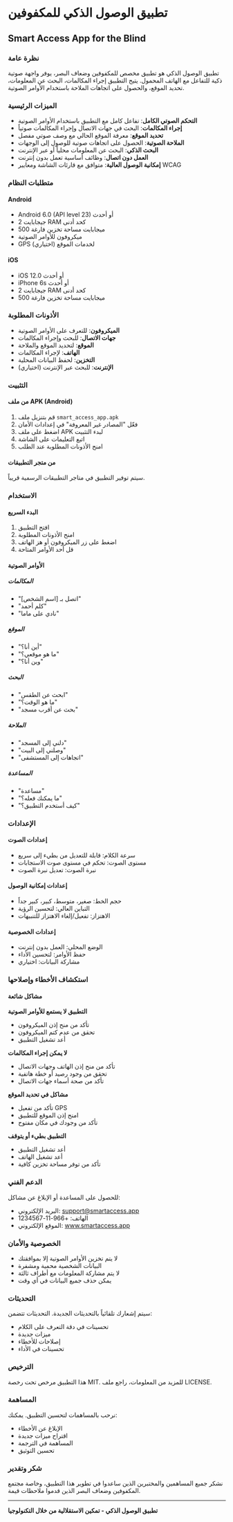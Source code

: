 # تطبيق الوصول الذكي للمكفوفين
## Smart Access App for the Blind

### نظرة عامة

تطبيق الوصول الذكي هو تطبيق مخصص للمكفوفين وضعاف البصر، يوفر واجهة صوتية ذكية للتفاعل مع الهاتف المحمول. يتيح التطبيق إجراء المكالمات، البحث عن المعلومات، تحديد الموقع، والحصول على اتجاهات الملاحة باستخدام الأوامر الصوتية.

### الميزات الرئيسية

- **التحكم الصوتي الكامل**: تفاعل كامل مع التطبيق باستخدام الأوامر الصوتية
- **إجراء المكالمات**: البحث في جهات الاتصال وإجراء المكالمات صوتياً
- **تحديد الموقع**: معرفة الموقع الحالي مع وصف صوتي مفصل
- **الملاحة الصوتية**: الحصول على اتجاهات صوتية للوصول إلى الوجهات
- **البحث الذكي**: البحث عن المعلومات محلياً أو عبر الإنترنت
- **العمل دون اتصال**: وظائف أساسية تعمل بدون إنترنت
- **إمكانية الوصول العالية**: متوافق مع قارئات الشاشة ومعايير WCAG

### متطلبات النظام

#### Android
- Android 6.0 (API level 23) أو أحدث
- 2 جيجابايت RAM كحد أدنى
- 500 ميجابايت مساحة تخزين فارغة
- ميكروفون للأوامر الصوتية
- GPS لخدمات الموقع (اختياري)

#### iOS
- iOS 12.0 أو أحدث
- iPhone 6s أو أحدث
- 2 جيجابايت RAM كحد أدنى
- 500 ميجابايت مساحة تخزين فارغة

### الأذونات المطلوبة

- **الميكروفون**: للتعرف على الأوامر الصوتية
- **جهات الاتصال**: للبحث وإجراء المكالمات
- **الموقع**: لتحديد الموقع والملاحة
- **الهاتف**: لإجراء المكالمات
- **التخزين**: لحفظ البيانات المحلية
- **الإنترنت**: للبحث عبر الإنترنت (اختياري)

### التثبيت

#### من ملف APK (Android)
1. قم بتنزيل ملف `smart_access_app.apk`
2. فعّل "المصادر غير المعروفة" في إعدادات الأمان
3. اضغط على ملف APK لبدء التثبيت
4. اتبع التعليمات على الشاشة
5. امنح الأذونات المطلوبة عند الطلب

#### من متجر التطبيقات
سيتم توفير التطبيق في متاجر التطبيقات الرسمية قريباً.

### الاستخدام

#### البدء السريع
1. افتح التطبيق
2. امنح الأذونات المطلوبة
3. اضغط على زر الميكروفون أو هز الهاتف
4. قل أحد الأوامر المتاحة

#### الأوامر الصوتية

##### المكالمات
- "اتصل بـ [اسم الشخص]"
- "كلم أحمد"
- "نادي على ماما"

##### الموقع
- "أين أنا؟"
- "ما هو موقعي؟"
- "وين أنا؟"

##### البحث
- "ابحث عن الطقس"
- "ما هو الوقت؟"
- "بحث عن أقرب مسجد"

##### الملاحة
- "دلني إلى المسجد"
- "وصلني إلى البيت"
- "اتجاهات إلى المستشفى"

##### المساعدة
- "مساعدة"
- "ما يمكنك فعله؟"
- "كيف أستخدم التطبيق؟"

### الإعدادات

#### إعدادات الصوت
- سرعة الكلام: قابلة للتعديل من بطيء إلى سريع
- مستوى الصوت: تحكم في مستوى صوت الاستجابات
- نبرة الصوت: تعديل نبرة الصوت

#### إعدادات إمكانية الوصول
- حجم الخط: صغير، متوسط، كبير، كبير جداً
- التباين العالي: لتحسين الرؤية
- الاهتزاز: تفعيل/إلغاء الاهتزاز للتنبيهات

#### إعدادات الخصوصية
- الوضع المحلي: العمل بدون إنترنت
- حفظ الأوامر: لتحسين الأداء
- مشاركة البيانات: اختياري

### استكشاف الأخطاء وإصلاحها

#### مشاكل شائعة

**التطبيق لا يستمع للأوامر الصوتية**
- تأكد من منح إذن الميكروفون
- تحقق من عدم كتم الميكروفون
- أعد تشغيل التطبيق

**لا يمكن إجراء المكالمات**
- تأكد من منح إذن الهاتف وجهات الاتصال
- تحقق من وجود رصيد أو خطة هاتفية
- تأكد من صحة أسماء جهات الاتصال

**مشاكل في تحديد الموقع**
- تأكد من تفعيل GPS
- امنح إذن الموقع للتطبيق
- تأكد من وجودك في مكان مفتوح

**التطبيق بطيء أو يتوقف**
- أعد تشغيل التطبيق
- أعد تشغيل الهاتف
- تأكد من توفر مساحة تخزين كافية

### الدعم الفني

للحصول على المساعدة أو الإبلاغ عن مشاكل:
- البريد الإلكتروني: support@smartaccess.app
- الهاتف: +966-11-1234567
- الموقع الإلكتروني: www.smartaccess.app

### الخصوصية والأمان

- لا يتم تخزين الأوامر الصوتية إلا بموافقتك
- البيانات الشخصية محمية ومشفرة
- لا يتم مشاركة المعلومات مع أطراف ثالثة
- يمكن حذف جميع البيانات في أي وقت

### التحديثات

سيتم إشعارك تلقائياً بالتحديثات الجديدة. التحديثات تتضمن:
- تحسينات في دقة التعرف على الكلام
- ميزات جديدة
- إصلاحات للأخطاء
- تحسينات في الأداء

### الترخيص

هذا التطبيق مرخص تحت رخصة MIT. للمزيد من المعلومات، راجع ملف LICENSE.

### المساهمة

نرحب بالمساهمات لتحسين التطبيق. يمكنك:
- الإبلاغ عن الأخطاء
- اقتراح ميزات جديدة
- المساهمة في الترجمة
- تحسين التوثيق

### شكر وتقدير

نشكر جميع المساهمين والمختبرين الذين ساعدوا في تطوير هذا التطبيق، وخاصة مجتمع المكفوفين وضعاف البصر الذين قدموا ملاحظات قيمة.

---

**تطبيق الوصول الذكي - تمكين الاستقلالية من خلال التكنولوجيا**

